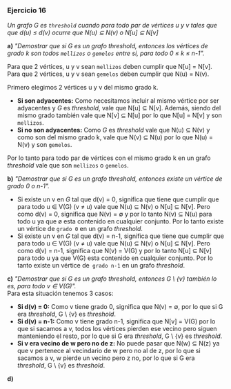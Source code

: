 ### Ejercicio 16

_Un grafo G es `threshold` cuando para todo par de vértices u y v tales que que d(u) ≤ d(v) ocurre que N(u) ⊆ N(v) o N[u] ⊆ N[v]_

**a)** _"Demostrar que si G es un grafo threshold, entonces los vértices de grado k son todos `mellizos` o `gemelos` entre si, para todo 0 ≤ k ≤ n-1"._

Para que 2 vértices, u y v sean `mellizos` deben cumplir que N[u] = N[v].\
Para que 2 vértices, u y v sean `gemelos` deben cumplir que N(u) = N(v).

Primero elegimos 2 vértices u y v del mismo grado k.
- **Si son adyacentes:** Como necesitamos incluir al mismo vértice por ser adyacentes y _G_ es _threshold_, vale que N[u] ⊆ N[v]. Además, siendo del mismo grado también vale que N[v] ⊆ N[u] por lo que N[u] = N[v] y son `mellizos`.
- **Si no son adyacentes:** Como _G_ es _threshold_ vale que N(u) ⊆ N(v) y como son del mismo grado k, vale que N(v) ⊆ N(u) por lo que N(u) = N(v) y son `gemelos`.

Por lo tanto para todo par de vértices con el mismo grado k en un grafo _threshold_ vale que son `mellizos` o `gemelos`.

**b)** _"Demostrar que si G es un grafo threshold, entonces existe un vértice de grado 0 o n-1"._

- Si existe un v en _G_ tal que d(v) = 0, significa que tiene que cumplir que para todo u ∈ V(G) (v ≠ u) vale que N(u) ⊆ N(v) o N[u] ⊆ N[v]. Pero como d(v) = 0, significa que N(v) = ∅ y por lo tanto N(v) ⊆ N(u) para todo u ya que ø esta contenido en cualquier conjunto. Por lo tanto existe un vértice de `grado 0` en un grafo _threshold_.
- Si existe un v en _G_ tal que d(v) = n-1, significa que tiene que cumplir que para todo u ∈ V(G) (v ≠ u) vale que N(u) ⊆ N(v) o N[u] ⊆ N[v]. Pero como d(v) = n-1, significa que N(v) = V(G) y por lo tanto N[u] ⊆ N[v] para todo u ya que V(G) esta contenido en cualquier conjunto. Por lo tanto existe un vértice de` grado n-1` en un grafo _threshold_.

**c)** _"Demostrar que si G es un grafo threshold, entonces G \ {v} también lo es, para todo v ∈ V(G)"._\
Para esta situación tenemos 3 casos:
- **Si d(v) = 0:** Como v tiene grado 0, significa que N(v) = ∅, por lo que si G era _threshold_, G \ {v} es _threshold_.
- **Si d(v) = n-1:** Como v tiene grado n-1, significa que N[v] = V(G) por lo que si sacamos a v, todos los vértices pierden ese vecino pero siguen manteniendo el resto, por lo que si G era _threshold_, G \ {v} es _threshold_.
- **Si v era vecino de w pero no de z:** No puede pasar que N(w) ⊆ N(z) ya que v pertenece al vecindario de w pero no al de z, por lo que si sacamos a v, w pierde un vecino pero z no, por lo que si G era _threshold_, G \ {v} es _threshold_. 

**d)** 